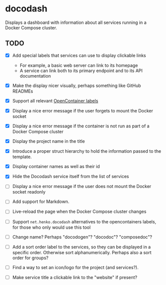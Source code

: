 # docodash

Displays a dashboard with information about all services running in a Docker Compose cluster. 

## TODO

- [x] Add special labels that services can use to display clickable links
  - For example, a basic web server can link to its homepage
  - A service can link both to its primary endpoint and to its API documentation
- [x] Make the display nicer visually, perhaps something like GitHub READMEs
- [x] Support all relevant [OpenContainer labels](https://github.com/opencontainers/image-spec/blob/main/annotations.md)
- [x] Display a nice error message if the user forgets to mount the Docker socket
- [x] Display a nice error message if the container is not run as part of a Docker Compose cluster
- [x] Display the project name in the title
- [x] Introduce a proper struct hierarchy to hold the information passed to the template.
- [x] Display container names as well as their id
- [x] Hide the Docodash service itself from the list of services
- [ ] Display a nice error message if the user does not mount the Docker socket readonly
- [ ] Add support for Markdown.
- [ ] Live-reload the page when the Docker Compose cluster changes
- [ ] Support `net.henko.docodash` alternatives to the opencontainers labels, for those who only would use this tool
- [ ] Change name? Perhaps "docodogen"? "docodoc"? "composedoc"?
- [ ] Add a sort order label to the services, so they can be displayed in a specific order. Otherwise sort alphanumerically. Perhaps also a sort order for groups?
- [ ] Find a way to set an icon/logo for the project (and services?).
- [ ] Make service title a clickable link to the "website" if present?

